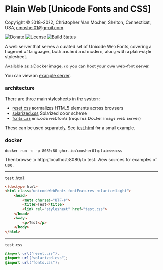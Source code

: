 # Plain Web [Unicode Fonts and CSS]

Copyright © 2018–2022, Christopher Alan Mosher, Shelton, Connecticut, USA, <cmosher01@gmail.com>.

[![Donate](https://img.shields.io/badge/Donate-PayPal-green.svg)](https://www.paypal.com/cgi-bin/webscr?cmd=_s-xclick&hosted_button_id=CVSSQ2BWDCKQ2)
[![License](https://img.shields.io/github/license/cmosher01/PlainWebCss.svg)](https://www.gnu.org/licenses/gpl.html)
[![Build Status](https://travis-ci.com/cmosher01/PlainWebCss.svg?branch=master)](https://travis-ci.com/cmosher01/PlainWebCss)

A web server that serves a curated set of Unicode Web Fonts, covering a huge set of languages,
both ancient and modern, along with a plain-style stylesheet.

Available as a Docker image, so you can host your own web-font server.

You can view an [example server](https://mosher.mine.nu/uniwebfonts/).

### architecture

There are three main stylesheets in the system:

* [reset.css](reset.css) normalizes HTML5 elements across browsers
* [solarized.css](solarized.css) Solarized color scheme
* [fonts.css](fonts.css) unicode webfonts (requires Docker image web server)

These can be used separately. See [test.html](test/test.html) for a small example.

### docker

```shell script
docker run -d -p 8080:80 ghcr.io/cmosher01/plainwebcss
```

Then browse to http://localhost:8080/ to test. View sources for examples of use.

---
`test.html`
```html
<!doctype html>
<html class="unicodeWebFonts fontFeatures solarizedLight">
    <head>
        <meta charset="UTF-8">
        <title>Test</title>
        <link rel="stylesheet" href="test.css">
    </head>
    <body>
        <p>Test</p>
    </body>
</html>
```
---
`test.css`
```css
@import url("reset.css");
@import url("solarized.css");
@import url("fonts.css");
```
